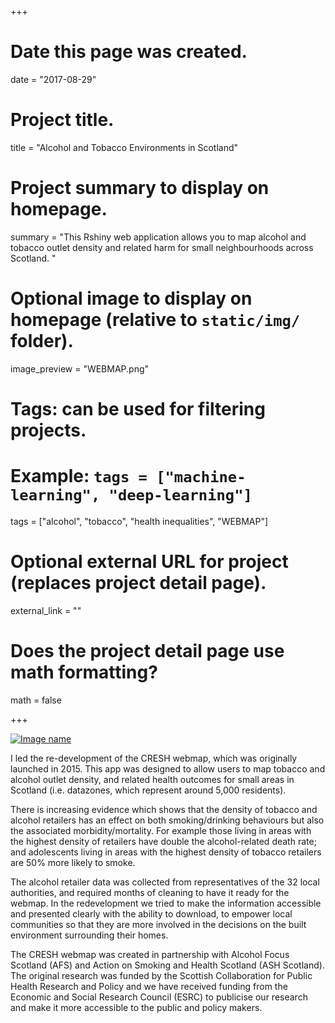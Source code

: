 +++
# Date this page was created.
  date = "2017-08-29"
  
# Project title.
  title = "Alcohol and Tobacco Environments in Scotland"
  
# Project summary to display on homepage.
summary = "This Rshiny web application allows you to map alcohol and tobacco outlet density and related harm for small neighbourhoods across Scotland. "
  
# Optional image to display on homepage (relative to `static/img/` folder).
  image_preview = "WEBMAP.png"
  
# Tags: can be used for filtering projects.
# Example: `tags = ["machine-learning", "deep-learning"]`
  tags = ["alcohol", "tobacco", "health inequalities", "WEBMAP"]
  
# Optional external URL for project (replaces project detail page).
  external_link = ""
  
# Does the project detail page use math formatting?
  math = false
  
+++

[![Image name](webmap2.png)](https://creshmap.com/)

I led the re-development of the CRESH webmap, which was originally launched in 2015. This app was designed to allow users to map tobacco and alcohol outlet density, and related health outcomes for small areas in Scotland (i.e. datazones, which represent around 5,000 residents). 

There is increasing evidence which shows that the density of tobacco and alcohol retailers has an effect on both smoking/drinking behaviours but also the associated morbidity/mortality. For example those living in areas with the highest density of retailers have double the alcohol-related death rate; and adolescents living in areas with the highest density of tobacco retailers are 50% more likely to smoke.  

The alcohol retailer data was collected from representatives of the 32 local authorities, and required months of cleaning to have it ready for the webmap. In the redevelopment we tried to make the information accessible and presented clearly with the ability to download, to empower local communities so that they are more involved in the decisions on the built environment surrounding their homes. 

The CRESH webmap was created in partnership with Alcohol Focus Scotland (AFS) and Action on Smoking and Health Scotland (ASH Scotland). The original research was funded by the Scottish Collaboration for Public Health Research and Policy and we have received funding from the Economic and Social Research Council (ESRC) to publicise our research and make it more accessible to the public and policy makers. 


    
  
  